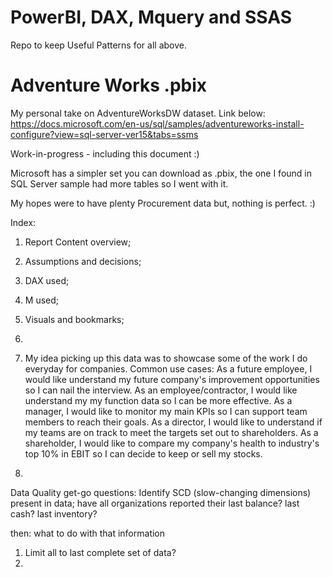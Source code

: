 # PowerBI, DAX, Mquery and SSAS
Repo to keep Useful Patterns for all above.

# Adventure Works .pbix
My personal take on AdventureWorksDW dataset. Link below:
https://docs.microsoft.com/en-us/sql/samples/adventureworks-install-configure?view=sql-server-ver15&tabs=ssms

Work-in-progress - including this document :)

Microsoft has a simpler set you can download as .pbix, the one I found in SQL Server sample had more tables so I went with it.

My hopes were to have plenty Procurement data but, nothing is perfect. :)

Index:

1. Report Content overview;
2. Assumptions and decisions;
3. DAX used;
4. M used;
5. Visuals and bookmarks;
6. 

1. My idea picking up this data was to showcase some of the work I do everyday for companies.
Common use cases:
As a future employee, I would like understand my future company's improvement opportunities so I can nail the interview.
As an employee/contractor, I would like understand my my function data so I can be more effective.
As a manager, I would like to monitor my main KPIs so I can support team members to reach their goals.
As a director, I would like to understand if my teams are on track to meet the targets set out to shareholders.
As a shareholder, I would like to compare my company's health to industry's top 10% in EBIT so I can decide to keep or sell my stocks.

2.
Data Quality get-go questions:
Identify SCD (slow-changing dimensions) present in data;
have all organizations reported their last balance?
last cash?
last inventory?

then:
what to do with that information

1. Limit all to last complete set of data?
2. 
